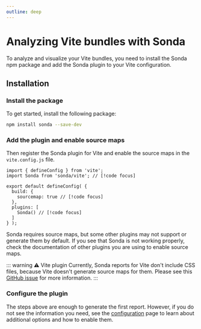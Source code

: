 ```yaml
---
outline: deep
---
```


# Analyzing Vite bundles with Sonda

To analyze and visualize your Vite bundles, you need to install the Sonda npm package and add the Sonda plugin to your Vite configuration.

## Installation

### Install the package

To get started, install the following package:

```bash
npm install sonda --save-dev
```

### Add the plugin and enable source maps

Then register the Sonda plugin for Vite and enable the source maps in the `vite.config.js` file.

```js{2,6,9}
import { defineConfig } from 'vite';
import Sonda from 'sonda/vite'; // [!code focus]

export default defineConfig( {
  build: {
    sourcemap: true // [!code focus]
  },
  plugins: [
    Sonda() // [!code focus]
  ]
} );
```

Sonda requires source maps, but some other plugins may not support or generate them by default. If you see that Sonda is not working properly, check the documentation of other plugins you are using to enable source maps.

::: warning ⚠️ Vite plugin
Currently, Sonda reports for Vite don't include CSS files, because Vite doesn't generate source maps for them. Please see this [GitHub issue](https://github.com/vitejs/vite/issues/2830) for more information.
:::

### Configure the plugin

The steps above are enough to generate the first report. However, if you do not see the information you need, see the [configuration](/configuration) page to learn about additional options and how to enable them.
